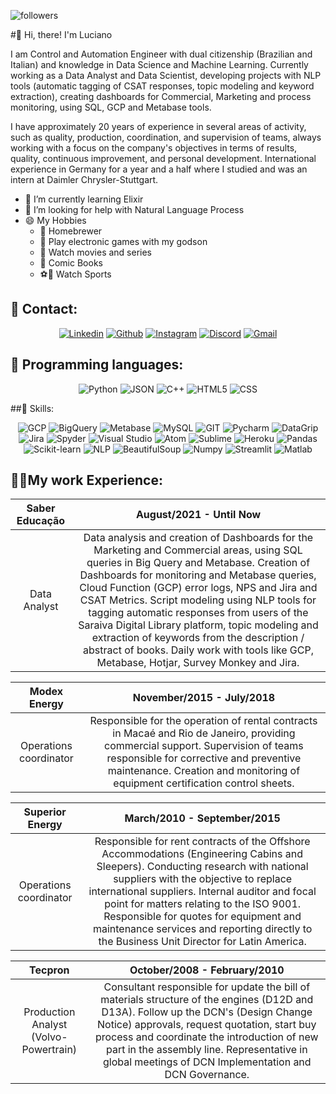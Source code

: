 
![followers](https://img.shields.io/github/followers/lnpsiqueira?style=social)

#👋 Hi, there!  I'm Luciano 

I am Control and Automation Engineer with dual citizenship (Brazilian and Italian) and knowledge in Data Science and 
Machine Learning. Currently working as a Data Analyst and Data Scientist, developing projects with NLP tools 
(automatic tagging of CSAT responses, topic modeling and keyword extraction), creating dashboards for Commercial, 
Marketing and process monitoring, using SQL, GCP and Metabase tools.

I have approximately 20 years of experience in several areas of activity, such as quality, production, coordination, 
and supervision of teams, always working with a focus on the company's objectives in terms of results, quality, 
continuous improvement, and personal development. International experience in Germany for a year and a half where I 
studied and was an intern at Daimler Chrysler-Stuttgart. 

- 🌱 I’m currently learning Elixir
- 🤔 I’m looking for help with Natural Language Process
- 😄 My Hobbies 
  - 🍻 Homebrewer
  - 👾 Play electronic games with my godson 
  - 🎥 Watch movies and series 
  - 📔 Comic Books
  - ⚽🏈 Watch Sports
  
## 📱 Contact:
<div style = "text-align: center">
    <a href="https://www.linkedin.com/in/lucianonpsiqueira/" target="_blank">
        <img alt="Linkedin" src="https://img.shields.io/badge/LinkedIn-0077B5?style=for-the-badge&logo=linkedin&logoColor=white"/></a>
    <a href="https://github.com/lnpsiqueira" target="_blank">
        <img alt="Github" src="https://img.shields.io/badge/GitHub-100000?style=for-the-badge&logo=github&logoColor=white"/></a>
    <a href="https://www.instagram.com/herrsiqueira/" target="_blank">
        <img alt="Instagram" src="https://img.shields.io/badge/Instagram-E4405F?style=for-the-badge&logo=instagram&logoColor=white"/></a>
    <a href="https://discordapp.com/users/HerrSiqueira#0138/" target="_blank">
        <img alt="Discord" src="https://img.shields.io/badge/Discord-7289DA?style=for-the-badge&logo=discord&logoColor=white"/></a>
    <a href="mailto:lnpsiqueira@gmail.com" target="_blank">
        <img alt="Gmail" src="https://img.shields.io/badge/Mail-D14836?style=for-the-badge&logo=gmail&logoColor=white" /></a>
</div>

## 🚀 Programming languages:
<div style = "text-align: center">
    <img alt="Python" src="https://img.shields.io/badge/python-%2314354C.svg?style=for-the-badge&logo=python&logoColor=white"/>
    <img alt="JSON" src="https://img.shields.io/badge/json-5E5C5C?style=for-the-badge&logo=json&logoColor=white"/>
    <img alt="C++" src="https://img.shields.io/badge/C%2B%2B-00599C?style=for-the-badge&logo=c%2B%2B&logoColor=white" />
    <img alt="HTML5" src="https://img.shields.io/badge/HTML5-E34F26?style=for-the-badge&logo=html5&logoColor=white"/>
    <img alt="CSS" src="https://img.shields.io/badge/CSS3-1572B6?style=for-the-badge&logo=css3&logoColor=white"/>
</div>

##🔧 Skills:
<div style = "text-align: center">
    <img alt="GCP" src="https://img.shields.io/badge/Google_Cloud-4285F4?style=for-the-badge&logo=google-cloud&logoColor=white"/>
    <img alt='BigQuery' src='https://img.shields.io/badge/BigQuery-100000?style=for-the-badge&logo=BigQuery&logoColor=white&labelColor=black&color=0C62ED'/>
    <img alt="Metabase" src="https://camo.githubusercontent.com/2f83c3ff3a1dbada0c73267e770057ca95a8b21269a26d5d5663f82bfd590954/68747470733a2f2f696d672e736869656c64732e696f2f7374617469632f76313f7374796c653d666f722d7468652d6261646765266d6573736167653d4d6574616261736526636f6c6f723d353039454533266c6f676f3d4d65746162617365266c6f676f436f6c6f723d464646464646266c6162656c3d"/>
    <img alt="MySQL" src="https://camo.githubusercontent.com/539a184961e9ab46a914b3a57718cd52f9a122ffb33a0bcaaa92484add20ba72/68747470733a2f2f696d672e736869656c64732e696f2f7374617469632f76313f7374796c653d666f722d7468652d6261646765266d6573736167653d4d7953514c26636f6c6f723d343437394131266c6f676f3d4d7953514c266c6f676f436f6c6f723d464646464646266c6162656c3d" />
    <img alt="GIT" src="https://camo.githubusercontent.com/42acc7ee3a18313a065e672e0835729edf3361dedb045d6c3cf8821fe30a1c2d/68747470733a2f2f696d672e736869656c64732e696f2f7374617469632f76313f7374796c653d666f722d7468652d6261646765266d6573736167653d47697426636f6c6f723d463035303332266c6f676f3d476974266c6f676f436f6c6f723d464646464646266c6162656c3d"/>
    <img alt="Pycharm" src="https://camo.githubusercontent.com/5d18d553cf0ef27b77cf1255045658a0c5595fdb8e3fff7695a902f8891e46ea/68747470733a2f2f696d672e736869656c64732e696f2f7374617469632f76313f7374796c653d666f722d7468652d6261646765266d6573736167653d5079436861726d26636f6c6f723d303030303030266c6f676f3d5079436861726d266c6f676f436f6c6f723d464646464646266c6162656c3d"/>
    <img alt="DataGrip" src="https://camo.githubusercontent.com/903368d15a5cf52b569a00d5e52a91988777f9cb1da3570da17a26741cf14225/68747470733a2f2f696d672e736869656c64732e696f2f7374617469632f76313f7374796c653d666f722d7468652d6261646765266d6573736167653d446174614772697026636f6c6f723d303030303030266c6f676f3d4461746147726970266c6f676f436f6c6f723d464646464646266c6162656c3d"/>
    <img alt="Jira" src="https://camo.githubusercontent.com/3938162e4941125bece1c4e00bad5154f9777487f87d1aed8d3319778506323f/68747470733a2f2f696d672e736869656c64732e696f2f7374617469632f76313f7374796c653d666f722d7468652d6261646765266d6573736167653d4a69726126636f6c6f723d303035324343266c6f676f3d4a697261266c6f676f436f6c6f723d464646464646266c6162656c3d"/>
    <img alt="Spyder" src="https://camo.githubusercontent.com/62a12520ed870c76b8f97d5c3cdecd28eb346e176308b8012e8ccab265ba013c/68747470733a2f2f696d672e736869656c64732e696f2f7374617469632f76313f7374796c653d666f722d7468652d6261646765266d6573736167653d5370796465722b49444526636f6c6f723d464630303030266c6f676f3d5370796465722b494445266c6f676f436f6c6f723d464646464646266c6162656c3d"/>
    <img alt="Visual Studio" src="https://img.shields.io/badge/Visual_Studio-5C2D91?style=for-the-badge&logo=visual%20studio&logoColor=white" />
    <img alt="Atom" src="https://img.shields.io/badge/Atom-66595C?style=for-the-badge&logo=Atom&logoColor=white" />
    <img alt="Sublime" src="https://img.shields.io/badge/sublime_text-%23575757.svg?&style=for-the-badge&logo=sublime-text&logoColor=important" />
    <img alt="Heroku" src="https://img.shields.io/badge/heroku-%23430098.svg?style=for-the-badge&logo=heroku&logoColor=white"/>
    <img alt="Pandas" src="https://camo.githubusercontent.com/a8a393e327f51366e2b20a77d98a5d605cfe7109c5e6b38199fb1c27f43624c1/68747470733a2f2f696d672e736869656c64732e696f2f7374617469632f76313f7374796c653d666f722d7468652d6261646765266d6573736167653d70616e64617326636f6c6f723d313530343538266c6f676f3d70616e646173266c6f676f436f6c6f723d464646464646266c6162656c3d" />
    <img alt="Scikit-learn" src="https://camo.githubusercontent.com/3b08fbe4d24b03239a2cb39c62b0576e5a8fc7ac3d2fa2ea16caeac4d0b53005/68747470733a2f2f696d672e736869656c64732e696f2f7374617469632f76313f7374796c653d666f722d7468652d6261646765266d6573736167653d7363696b69742d6c6561726e26636f6c6f723d323232323232266c6f676f3d7363696b69742d6c6561726e266c6f676f436f6c6f723d463739333145266c6162656c3d" />
    <img alt='NLP' src='https://img.shields.io/badge/NLTK_and spaCy-100000?style=for-the-badge&logo=NLP&logoColor=white&labelColor=black&color=7F20DD'/>    
    <img alt='BeautifulSoup' src='https://img.shields.io/badge/Beautiful_Soup-100000?style=for-the-badge&logo=BeautifulSoup&logoColor=white&labelColor=black&color=36992D'/>
    <img alt="Numpy" src="https://camo.githubusercontent.com/16dfcd292feb49350b350074a2eecfd1cb1e15f0d0e13aad32e913833f957d33/68747470733a2f2f696d672e736869656c64732e696f2f7374617469632f76313f7374796c653d666f722d7468652d6261646765266d6573736167653d4e756d507926636f6c6f723d303133323433266c6f676f3d4e756d5079266c6f676f436f6c6f723d464646464646266c6162656c3d" />
    <img alt="Streamlit" src="https://camo.githubusercontent.com/889d91639f1d570c433984dd29aa7def0625edf7135c60e2ea7f2de4bb419b9c/68747470733a2f2f696d672e736869656c64732e696f2f7374617469632f76313f7374796c653d666f722d7468652d6261646765266d6573736167653d53747265616d6c697426636f6c6f723d464634423442266c6f676f3d53747265616d6c6974266c6f676f436f6c6f723d464646464646266c6162656c3d" />
    <img alt="Matlab" src="https://www.mathworks.com/matlabcentral/images/matlab-file-exchange.svg" />
</div>

## 🧑‍💼My work Experience:

| Saber Educação | August/2021 - Until Now   |
|:--------------:|:---------------------------------------:|
|  Data Analyst  |      Data analysis and creation of Dashboards for the Marketing and Commercial areas, using SQL queries in Big Query and Metabase. Creation of Dashboards for monitoring and Metabase queries, Cloud Function (GCP) error logs, NPS and Jira and CSAT Metrics. Script modeling using NLP tools for tagging automatic responses from users of the Saraiva Digital Library platform, topic modeling and extraction of keywords from the description / abstract of books. Daily work with tools like GCP, Metabase, Hotjar, Survey Monkey and Jira.       |

|      Modex Energy      | November/2015 - July/2018|
|:----------------------:|:----------------------------------:|
| Operations coordinator | Responsible for the operation of rental contracts in Macaé and Rio de Janeiro, providing commercial support. Supervision of teams responsible for corrective and preventive maintenance. Creation and monitoring of equipment certification control sheets. |

|    Superior Energy     | March/2010 - September/2015  |
|:----------------------:|:----------------------------:|
| Operations coordinator | Responsible for rent contracts of the Offshore Accommodations (Engineering Cabins and Sleepers). Conducting research with national suppliers with the objective to replace international suppliers. Internal auditor and focal point for matters relating to the ISO 9001. Responsible for quotes for equipment and maintenance services and reporting directly to the Business Unit Director for Latin America.  |

|                Tecpron                |                                                                                                                                                       October/2008 - February/2010                                                                                                                                                        |
|:-------------------------------------:|:-----------------------------------------------------------------------------------------------------------------------------------------------------------------------------------------------------------------------------------------------------------------------------------------------------------------------------------------:|
| Production Analyst (Volvo-Powertrain) |Consultant responsible for update the bill of materials structure of the engines (D12D and D13A). Follow up the DCN's (Design Change Notice) approvals, request quotation, start buy process and coordinate the introduction of new part in the assembly line. Representative in global meetings of DCN Implementation and DCN Governance. |


[//]: # (## What about some statistics?)
[//]: # (<div align="center">)
[//]: # (    <a href="https://github.com/anuraghazra/github-readme-stats" target="_blank">)
[//]: # (      <img align="center" src="https://github-readme-stats.vercel.app/api/top-langs/?username=lnpsiqueira" />)
[//]: # (    </a>)
[//]: # (    <a href="https://github.com/anuraghazra/github-readme-stats" target="_blank">)
[//]: # (      <img align="center" src="https://github-readme-stats.vercel.app/api?username=lnpsiqueira" />)
[//]: # (    </a>)
[//]: # (</div>)